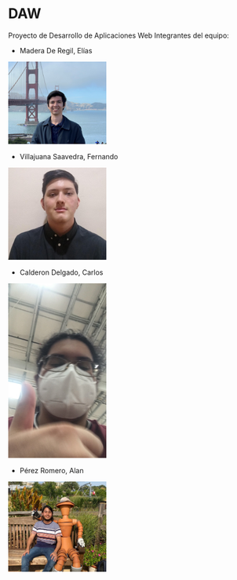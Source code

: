 # DAW
Proyecto de Desarrollo de Aplicaciones Web
Integrantes del equipo:
- Madera De Regil, Elías
<img src="/img/Elias.jpeg" alt="Elias" width="200"/>

- Villajuana Saavedra, Fernando
<img src="/img/Fernando.jpg" alt="Fernando" width="200"/>

- Calderon Delgado, Carlos
<img src="/img/Carlos.JPG" alt="Carlos" width="200"/>

- Pérez Romero, Alan
<img src="/img/Alan.jpg" alt="Alan" width="200"/>
